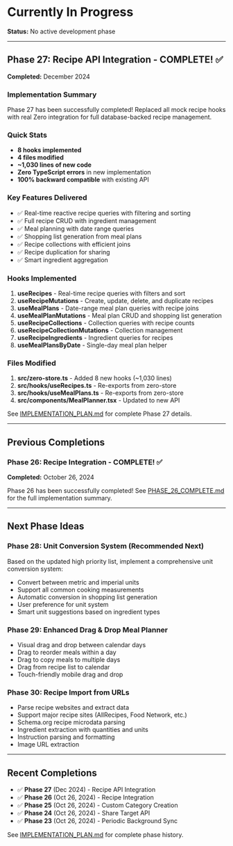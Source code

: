 # Currently In Progress

**Status:** No active development phase

---

## Phase 27: Recipe API Integration - COMPLETE! ✅

**Completed:** December 2024

### Implementation Summary

Phase 27 has been successfully completed! Replaced all mock recipe hooks with real Zero integration for full database-backed recipe management.

### Quick Stats
- **8 hooks implemented**
- **4 files modified**
- **~1,030 lines of new code**
- **Zero TypeScript errors** in new implementation
- **100% backward compatible** with existing API

### Key Features Delivered
- ✅ Real-time reactive recipe queries with filtering and sorting
- ✅ Full recipe CRUD with ingredient management
- ✅ Meal planning with date range queries
- ✅ Shopping list generation from meal plans
- ✅ Recipe collections with efficient joins
- ✅ Recipe duplication for sharing
- ✅ Smart ingredient aggregation

### Hooks Implemented

1. **useRecipes** - Real-time recipe queries with filters and sort
2. **useRecipeMutations** - Create, update, delete, and duplicate recipes
3. **useMealPlans** - Date-range meal plan queries with recipe joins
4. **useMealPlanMutations** - Meal plan CRUD and shopping list generation
5. **useRecipeCollections** - Collection queries with recipe counts
6. **useRecipeCollectionMutations** - Collection management
7. **useRecipeIngredients** - Ingredient queries for recipes
8. **useMealPlansByDate** - Single-day meal plan helper

### Files Modified

1. **src/zero-store.ts** - Added 8 new hooks (~1,030 lines)
2. **src/hooks/useRecipes.ts** - Re-exports from zero-store
3. **src/hooks/useMealPlans.ts** - Re-exports from zero-store
4. **src/components/MealPlanner.tsx** - Updated to new API

See [IMPLEMENTATION_PLAN.md](./IMPLEMENTATION_PLAN.md) for complete Phase 27 details.

---

## Previous Completions

### Phase 26: Recipe Integration - COMPLETE! ✅

**Completed:** October 26, 2024

Phase 26 has been successfully completed! See [PHASE_26_COMPLETE.md](./PHASE_26_COMPLETE.md) for the full implementation summary.

---

## Next Phase Ideas

### Phase 28: Unit Conversion System (Recommended Next)
Based on the updated high priority list, implement a comprehensive unit conversion system:
- Convert between metric and imperial units
- Support all common cooking measurements
- Automatic conversion in shopping list generation
- User preference for unit system
- Smart unit suggestions based on ingredient types

### Phase 29: Enhanced Drag & Drop Meal Planner
- Visual drag and drop between calendar days
- Drag to reorder meals within a day
- Drag to copy meals to multiple days
- Drag from recipe list to calendar
- Touch-friendly mobile drag and drop

### Phase 30: Recipe Import from URLs
- Parse recipe websites and extract data
- Support major recipe sites (AllRecipes, Food Network, etc.)
- Schema.org recipe microdata parsing
- Ingredient extraction with quantities and units
- Instruction parsing and formatting
- Image URL extraction

---

## Recent Completions

- ✅ **Phase 27** (Dec 2024) - Recipe API Integration
- ✅ **Phase 26** (Oct 26, 2024) - Recipe Integration
- ✅ **Phase 25** (Oct 26, 2024) - Custom Category Creation
- ✅ **Phase 24** (Oct 26, 2024) - Share Target API
- ✅ **Phase 23** (Oct 26, 2024) - Periodic Background Sync

See [IMPLEMENTATION_PLAN.md](./IMPLEMENTATION_PLAN.md) for complete phase history.
